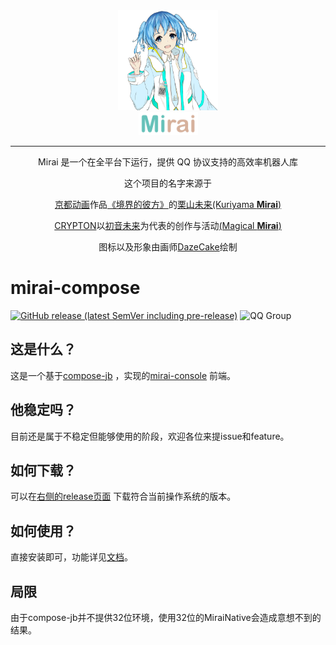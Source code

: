 <div align="center">
   <img width="160" src="https://github.com/mamoe/mirai/blob/dev/docs/mirai.png" alt="logo"></br>


   <img width="95" src="https://github.com/mamoe/mirai/blob/dev/docs/mirai.svg" alt="title">

----
Mirai 是一个在全平台下运行，提供 QQ 协议支持的高效率机器人库

这个项目的名字来源于
<p><a href = "http://www.kyotoanimation.co.jp/">京都动画</a>作品<a href = "https://zh.moegirl.org/zh-hans/%E5%A2%83%E7%95%8C%E7%9A%84%E5%BD%BC%E6%96%B9">《境界的彼方》</a>的<a href = "https://zh.moegirl.org/zh-hans/%E6%A0%97%E5%B1%B1%E6%9C%AA%E6%9D%A5">栗山未来(Kuriyama <b>Mirai</b>)</a></p>
<p><a href = "https://www.crypton.co.jp/">CRYPTON</a>以<a href = "https://www.crypton.co.jp/miku_eng">初音未来</a>为代表的创作与活动<a href = "https://magicalmirai.com/2019/index_en.html">(Magical <b>Mirai</b>)</a></p>
图标以及形象由画师<a href = "https://github.com/DazeCake">DazeCake</a>绘制
</div>

# mirai-compose
[![GitHub release (latest SemVer including pre-release)](https://img.shields.io/github/v/release/sonder-joker/mirai-compose?include_prereleases)](https://github.com/sonder-joker/mirai-compose/releases)
![QQ Group](https://img.shields.io/badge/交流群-1004268447-informational?style=flat-square&logo=tencent-qq)

## 这是什么？
这是一个基于[compose-jb](https://github.com/jetbrains/compose-jb) ，实现的[mirai-console](https://github.com/mamoe/mirai-console)
前端。

## 他稳定吗？
目前还是属于不稳定但能够使用的阶段，欢迎各位来提issue和feature。

## 如何下载？
可以在[右侧的release页面](https://github.com/sonder-joker/mirai-compose/releases) 下载符合当前操作系统的版本。

## 如何使用？
直接安装即可，功能详见[文档](docs/FEATURES.md)。

## 局限
由于compose-jb并不提供32位环境，使用32位的MiraiNative会造成意想不到的结果。
